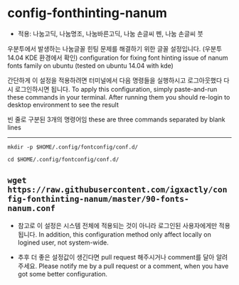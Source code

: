 config-fonthinting-nanum
========================
* 적용: 나눔고딕, 나눔명조, 나눔바른고딕, 나눔 손글씨 펜, 나눔 손글씨 붓

우분투에서 발생하는 나눔글꼴 힌팅 문제를 해결하기 위한 글꼴 설정입니다. (우분투 14.04 KDE 환경에서 확인)
configuration for fixing font hinting issue of nanum fonts family on ubuntu (tested on ubuntu 14.04 with kde)

간단하게 이 설정을 적용하려면 터미널에서 다음 명령들을 실행하시고 로그아웃했다 다시 로그인하시면 됩니다.
To apply this configuration, simply paste-and-run these commands in your terminal. After running them you should re-login to desktop environment to see the result


빈 줄로 구분된 3개의 명령어임 these are three commands separated by blank lines

----------------------------
`mkdir -p $HOME/.config/fontconfig/conf.d/`

`cd $HOME/.config/fontconfig/conf.d/`

`wget https://raw.githubusercontent.com/igxactly/config-fonthinting-nanum/master/90-fonts-nanum.conf`
----------------------------





* 참고로 이 설정은 시스템 전체에 적용되는 것이 아니라 로그인된 사용자에게만 적용됩니다.
In addition, this configuration method only affect locally on logined user, not system-wide.

* 추후 더 좋은 설정값이 생긴다면 pull request 해주시거나 comment를 달아 알려주세요.
Please notify me by a pull request or a comment, when you have got some better configuration.

